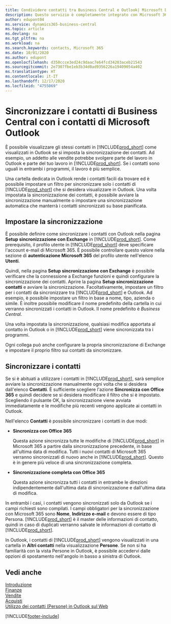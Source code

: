 ```yaml
---
title: Condividere contatti tra Business Central e Outlook| Microsoft Docs
description: Questo servizio è completamente integrato con Microsoft 365 pertanto è possibile condividere i contatti tra Outlook e Business Central.
author: edupont04
ms.service: dynamics365-business-central
ms.topic: article
ms.devlang: na
ms.tgt_pltfrm: na
ms.workload: na
ms.search.keywords: contacts, Microsoft 365
ms.date: 10/01/2020
ms.author: edupont
ms.openlocfilehash: d350ccce3ed24c9daac7e64fcd34203aceb21543
ms.sourcegitcommit: 2e7307fbe1eb3b34d0ad9356226a19409054a402
ms.translationtype: HT
ms.contentlocale: it-IT
ms.lasthandoff: 12/17/2020
ms.locfileid: "4755069"
---
```

# <a name="synchronize-contacts-in-business-central-with-contacts-in-microsoft-outlook"></a>Sincronizzare i contatti di Business Central con i contatti di Microsoft Outlook
È possibile visualizzare gli stessi contatti in [!INCLUDE[prod_short](includes/prod_short.md)] come visualizzati in Outlook se si imposta la sincronizzazione dei contatti. Ad esempio, un addetto alle vendite potrebbe svolgere parte del lavoro in Outlook e parte del tuo lavoro in [!INCLUDE[prod_short](includes/prod_short.md)]. Se i contatti sono uguali in entrambi i programmi, il lavoro è più semplice.  

Una cartella dedicata in Outlook rende i contatti facili da trovare ed è possibile impostare un filtro per sincronizzare solo i contatti di [!INCLUDE[prod_short](includes/prod_short.md)] che si desidera visualizzare in Outlook. Una volta impostata la sincronizzazione dei contatti, è possibile avviare la sincronizzazione manualmente o impostare una sincronizzazione automatica che manterrà i contatti sincronizzati su base pianificata.  

## <a name="set-up-synchronization"></a>Impostare la sincronizzazione
È possibile definire come sincronizzare i contatti con Outlook nella pagina **Setup sincronizzazione con Exchange** in [!INCLUDE[prod_short](includes/prod_short.md)]. Come prerequisito, il profilo utente in [!INCLUDE[prod_short](includes/prod_short.md)] deve specificare l'account e-mail di Microsoft 365. È possibile controllare questo valore nella sezione di **autenticazione Microsoft 365** del profilo utente nell'elenco **Utenti**.  

Quindi, nella pagina **Setup sincronizzazione con Exchange** è possibile verificare che la connessione a Exchange funzioni e quindi configurare la sincronizzazione dei contatti. Aprire la pagina **Setup sincronizzazione contatti** e avviare la sincronizzazione. Facoltativamente, impostare un filtro per i contatti da sincronizzare tra [!INCLUDE[prod_short](includes/prod_short.md)] e Outlook. Ad esempio, è possibile impostare un filtro in base a nome, tipo, azienda o simile. È inoltre possibile modificare il nome predefinito della cartella in cui verranno sincronizzati i contatti in Outlook. Il nome predefinito è *Business Central*.  

Una volta impostata la sincronizzazione, qualsiasi modifica apportata al contatto in Outlook o in [!INCLUDE[prod_short](includes/prod_short.md)] viene sincronizzata tra i programmi.  

Ogni collega può anche configurare la propria sincronizzazione di Exchange e impostare il proprio filtro sui contatti da sincronizzare.  

## <a name="synchronize-contacts"></a>Sincronizzare i contatti
Se si è abituati a utilizzare i contatti in [!INCLUDE[prod_short](includes/prod_short.md)], sarà semplice avviare la sincronizzazione manualmente ogni volta che si desidera dall'elenco **Contatti**. È sufficiente scegliere l'azione **Sincronizza con Office 365** e quindi decidere se si desidera modificare il filtro che si è impostato. Scegliendo il pulsante OK, la sincronizzazione viene avviata immediatamente e le modifiche più recenti vengono applicate ai contatti in Outlook.  

Nell'elenco **Contatti** è possibile sincronizzare i contatti in due modi:

* **Sincronizza con Office 365**

  Questa azione sincronizza tutte le modifiche di [!INCLUDE[prod_short](includes/prod_short.md)] in Microsoft 365 a partire dalla sincronizzazione precedente, in base all'ultima data di modifica. Tutti i nuovi contatti di Microsoft 365 verranno sincronizzati di nuovo anche in [!INCLUDE[prod_short](includes/prod_short.md)]. Questo è in genere più veloce di una sincronizzazione completa.  

* **Sincronizzazione completa con Office 365**

  Questa azione sincronizza tutti i contatti in entrambe le direzioni indipendentemente dall'ultima data di sincronizzazione e dall'ultima data di modifica.  

In entrambi i casi, i contatti vengono sincronizzati solo da Outlook se i campi richiesti sono compilati. I campi obbligatori per la sincronizzazione con Microsoft 365 sono **Nome**, **Indirizzo e-mail** e devono essere di tipo Persona. [!INCLUDE[prod_short](includes/prod_short.md)] è il master delle informazioni di contatto, quindi in caso di duplicati verranno salvate le informazioni di contatto di [!INCLUDE[prod_short](includes/prod_short.md)].  

In Outlook, i contatti di [!INCLUDE[prod_short](includes/prod_short.md)] vengono visualizzati in una cartella in **Altri contatti** nella visualizzazione **Persone**. Se non si ha familiarità con la vista Persone in Outlook, è possibile accedervi dalle opzioni di spostamento nell'angolo in basso a sinistra di Outlook.  

## <a name="see-also"></a>Vedi anche
[Introduzione](product-get-started.md)  
[Finanze](finance.md)  
[Vendite](sales-manage-sales.md)  
[Acquisti](purchasing-manage-purchasing.md)  
[Utilizzo dei contatti (Persone) in Outlook sul Web](https://support.office.com/article/Using-contacts-People-in-Outlook-on-the-web-1e3438c7-26b2-420c-87de-3cea9d31b5cb?appver=OWB150)  


[!INCLUDE[footer-include](includes/footer-banner.md)]